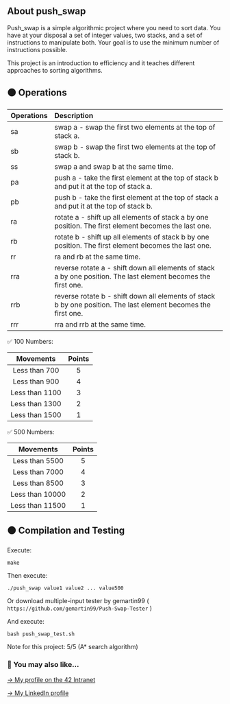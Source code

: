 ## About push_swap

Push_swap is a simple algorithmic project where you need to sort data. You have at your disposal a set of integer values, two stacks, and a set of instructions to manipulate both. Your goal is to use the minimum number of instructions possible.

This project is an introduction to efficiency and it teaches different approaches to sorting algorithms.

## 🟠 Operations


| Operations | Description |
| :--- | :--- |
| sa | swap a - swap the first two elements at the top of stack a. |
| sb | swap b - swap the first two elements at the top of stack b. |
| ss | swap a and swap b at the same time. |
| pa | push a - take the first element at the top of stack b and put it at the top of stack a. |
| pb | push b - take the first element at the top of stack a and put it at the top of stack b. |
| ra | rotate a - shift up all elements of stack a by one position. The first element becomes the last one. |
| rb | rotate b - shift up all elements of stack b by one position. The first element becomes the last one. |
| rr | ra and rb at the same time. |
| rra | reverse rotate a - shift down all elements of stack a by one position. The last element becomes the first one. |
| rrb | reverse rotate b - shift down all elements of stack b by one position. The last element becomes the first one. |
| rrr | rra and rrb at the same time. |

✅ 100 Numbers:

| Movements | Points |
| :---: | :---: |
| Less than 700 | 5 |
| Less than 900 | 4 |
| Less than 1100 | 3 |
| Less than 1300 | 2 |
| Less than 1500 | 1 |

✅ 500 Numbers: 

| Movements | Points |
| :---: | :---: |
| Less than 5500 | 5 |
| Less than 7000 | 4 |
| Less than 8500 | 3 |
| Less than 10000 | 2 |
| Less than 11500 | 1 |

## 🟠 Compilation and Testing

Execute: 

```
make
```

Then execute:
```
./push_swap value1 value2 ... value500
```

Or download multiple-input tester by gemartin99 (
`https://github.com/gemartin99/Push-Swap-Tester` )

And execute:
```
bash push_swap_test.sh
```

Note for this project:
5/5 (A* search algorithm)

### 🔄 You may also like...
[-> My profile on the 42 Intranet](https://profile.intra.42.fr/users/mgimon-c)

[-> My LinkedIn profile](https://www.linkedin.com/in/mgimon-c/)
